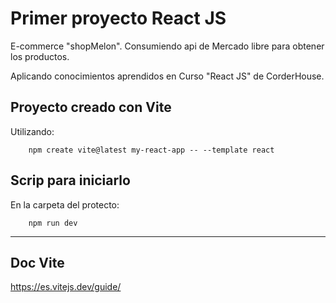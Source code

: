# Primer proyecto React JS

E-commerce "shopMelon". Consumiendo api de Mercado libre para obtener los productos.

Aplicando conocimientos aprendidos en Curso "React JS" de CorderHouse. 

## Proyecto creado con Vite
Utilizando:

        npm create vite@latest my-react-app -- --template react

## Scrip para iniciarlo
En la carpeta del protecto:

        npm run dev

---
## Doc Vite
https://es.vitejs.dev/guide/
